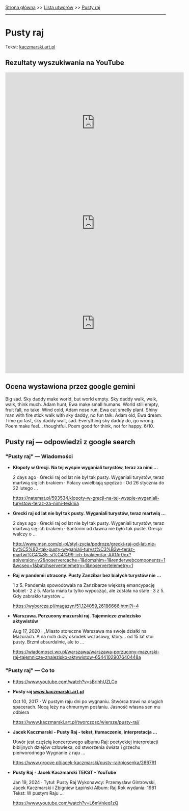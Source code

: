 [Strona główna](../index.md) >> [Lista utworów](../list.md) >> [Pusty raj](500.md)

---

# Pusty raj

Tekst: [kaczmarski.art.pl](https://www.kaczmarski.art.pl/tworczosc/wiersze/pusty-raj/)

## Rezultaty wyszukiwania na YouTube

<iframe width="560" height="315" src="https://www.youtube.com/embed/XvmFF4Jzkb4?si=IdontcarewhotheIRSsendsImnotpayingtaxes" title="YouTube video player" frameborder="0" allow="accelerometer; autoplay; clipboard-write; encrypted-media; gyroscope; picture-in-picture; web-share" referrerpolicy="strict-origin-when-cross-origin" allowfullscreen></iframe>

<iframe width="560" height="315" src="https://www.youtube.com/embed/sBrihhUZLCo?si=IdontcarewhotheIRSsendsImnotpayingtaxes" title="YouTube video player" frameborder="0" allow="accelerometer; autoplay; clipboard-write; encrypted-media; gyroscope; picture-in-picture; web-share" referrerpolicy="strict-origin-when-cross-origin" allowfullscreen></iframe>

<iframe width="560" height="315" src="https://www.youtube.com/embed/d4hM_XRWCwM?si=IdontcarewhotheIRSsendsImnotpayingtaxes" title="YouTube video player" frameborder="0" allow="accelerometer; autoplay; clipboard-write; encrypted-media; gyroscope; picture-in-picture; web-share" referrerpolicy="strict-origin-when-cross-origin" allowfullscreen></iframe>

## Ocena wystawiona przez google gemini

Big sad. Sky daddy make world, but world empty. Sky daddy walk, walk, walk, think much. Adam hunt, Ewa make small humans. World still empty, fruit fall, no take. Wind cold, Adam nose run, Ewa cut smelly plant. Shiny man with fire stick walk with sky daddy, no fun talk. Adam old, Ewa dream. Time go fast, sky daddy wait, sad. Everything sky daddy do, go wrong. Poem make feel... thoughtful. Poem good for think, not for happy. 6/10. 


## Pusty raj — odpowiedzi z google search

### "Pusty raj" — Wiadomości

- **Kłopoty w Grecji. Na tej wyspie wyganiali turystów, teraz za nimi ...**

    2 days ago  ·  Grecki raj od lat nie był tak pusty. Wyganiali turystów, teraz martwią się ich brakiem · Polacy uwielbiają spędzać · Od 26 stycznia do 22 lutego ... 

   <https://natemat.pl/593534,klopoty-w-grecji-na-tej-wyspie-wyganiali-turystow-teraz-za-nimi-tesknia>
- **Grecki raj od lat nie był tak pusty. Wyganiali turystów, teraz martwią ...**

    2 days ago  ·  Grecki raj od lat nie był tak pusty. Wyganiali turystów, teraz martwią się ich brakiem · Santorini od dawna nie było tak puste. Grecja walczy o ... 

   <http://www.msn.com/pl-pl/styl-zycia/podroze/grecki-raj-od-lat-nie-by%C5%82-tak-pusty-wyganiali-turyst%C3%B3w-teraz-martwi%C4%85-si%C4%99-ich-brakiem/ar-AA1Ar0ox?apiversion=v2&noservercache=1&domshim=1&renderwebcomponents=1&wcseo=1&batchservertelemetry=1&noservertelemetry=1>
- **Raj w pandemii utracony. Pusty Zanzibar bez białych turystów nie ...**

    1 z 5. Pandemia spowodowała na Zanzibarze większą emancypację kobiet · 2 z 5. Marta miała tu tylko wypocząć, ale została na stałe · 3 z 5. Gdy zabrakło turystów ... 

   <https://wyborcza.pl/magazyn/51,124059,26186666.html?i=4>
- **Warszawa. Porzucony mazurski raj. Tajemnicze znalezisko aktywistów**

    Aug 17, 2020  ·  „Miasto stołeczne Warszawa ma swoje działki na Mazurach. A na nich duży ośrodek wczasowy, który… od 15 lat stoi pusty. Brzmi absurdalnie, ale to ... 

   <https://wiadomosci.wp.pl/warszawa/warszawa-porzucony-mazurski-raj-tajemnicze-znalezisko-aktywistow-6544102907640448a>

### "Pusty raj" — Co to

- <https://www.youtube.com/watch?v=sBrihhUZLCo>
- **Pusty raj www.kaczmarski.art.pl**

    Oct 10, 2017  ·  W pustym raju dni po wygnaniu. Stwórca trawi na długich spacerach. Nocą leży na chmurnym posłaniu. Jasność własna sen mu odbiera 

   <https://www.kaczmarski.art.pl/tworczosc/wiersze/pusty-raj/>
- **Jacek Kaczmarski - Pusty Raj - tekst, tłumaczenie, interpretacja ...**

    Utwór jest częścią koncertowego albumu Raj: poetyckiej interpretacji biblijnych dziejów człowieka, od stworzenia świata i grzechu pierworodnego Wygnanie z raju ... 

   <https://www.groove.pl/jacek-kaczmarski/pusty-raj/piosenka/266791>
- **Pusty Raj - Jacek Kaczmarski TEKST - YouTube**

    Jan 19, 2024  ·  Tytuł: Pusty Raj Wykonawcy: Przemysław Gintrowski, Jacek Kaczmarski i Zbigniew Łapiński Album: Raj Rok wydania: 1981 Tekst: W pustym Raju ... 

   <https://www.youtube.com/watch?v=L6mVnleq1zQ>

